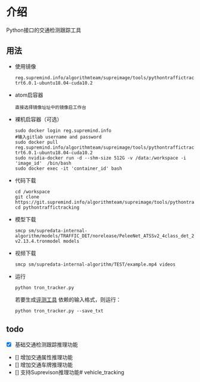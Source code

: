 # 介绍
Python接口的交通检测跟踪工具
## 用法
* 使用镜像
    ```
    reg.supremind.info/algorithmteam/supreimage/tools/pythontraffictracking:pytorch1.4-trt6.0.1-ubuntu18.04-cuda10.2

    ```
* atom启容器
    ```
    直接选择镜像址址中的镜像启工作台
    ```
* 裸机启容器（可选）
    ```
    sudo docker login reg.supremind.info 
    #输入gitlab username and password
    sudo docker pull reg.supremind.info/algorithmteam/supreimage/tools/pythontraffictracking:pytorch1.4-trt6.0.1-ubuntu18.04-cuda10.2
    sudo nvidia-docker run -d --shm-size 512G -v /data:/workspace -i 'image_id'  /bin/bash
    sudo docker exec -it 'container_id' bash
    ```
* 代码下载
    ```
    cd /workspace
    git clone https://git.supremind.info/algorithmteam/supreimage/tools/pythontraffictracking.git
    cd pythontraffictracking
    ```
* 模型下载
    ```
    smcp sm/supredata-internal-algorithm/models/TRAFFIC_DET/norelease/PeleeNet_ATSSv2_4class_det_20210311_e29cd266_OPENCV_960cut8/PeleeNet_ATSSv2_4class_det_20210311_e29cd266_OPENCV_960cut8-v2.13.4.tronmodel models
    ```
* 视频下载
    ```
    smcp sm/supredata-internal-algorithm/TEST/example.mp4 videos
    ```
* 运行
    ```
    python tron_tracker.py
    ```
    若要生成[评测工具](https://git.supremind.info/algorithmteam/supreimage/tools/track_analysis_tools) 依赖的输入格式，则运行：
    ```
    python tron_tracker.py --save_txt
    ```
## todo
- [X] 基础交通检测跟踪推理功能
- [] 增加交通属性推理功能
- [] 增加交通车牌推理功能
- [] 支持Suprevison推理功能# vehicle_tracking
